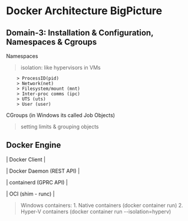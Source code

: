 # Docker Architecture BigPicture

## Domain-3: Installation & Configuration, Namespaces & Cgroups

Namespaces

> isolation: like hypervisors in VMs
```
    > ProcessID(pid)
    > Network(net)
    > Filesystem/mount (mnt)
    > Inter-proc comms (ipc)
    > UTS (uts)
    > User (user)
```

CGroups (in Windows its called Job Objects)

> setting limits & grouping objects

## Docker Engine
 
| Docker Client |
 
| Docker Daemon (REST API) |
 
| containerd (GPRC API) |
 
| OCI (shim - runc) |
 

 >  Windows containers:
    1. Native containers (docker container run)
    2. Hyper-V containers (docker container run --isolation=hyperv)